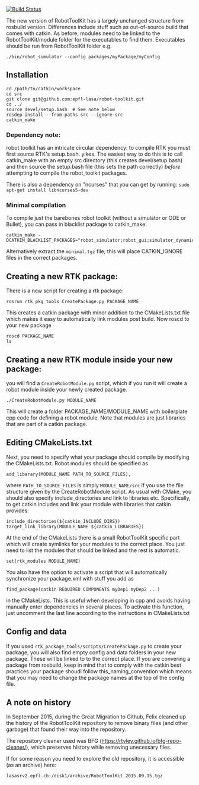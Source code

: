 [![Build Status](https://travis-ci.org/epfl-lasa/robot-toolkit.svg?branch=master)](https://travis-ci.org/epfl-lasa/robot-toolkit)

The new version of RobotToolKit has a largely unchanged structure from rosbuild
version. Differences include stuff such as out-of-source build that comes with
catkin. As before, modules need to be linked to the RobotToolKit/module folder
for the executables to find them. Executables should be run from RobotToolKit
folder e.g.

    ./bin/robot_simulator --config packages/myPackage/myConfig

Installation
------------
    cd /path/to/catkin/workspace
    cd src
    git clone git@github.com:epfl-lasa/robot-toolkit.git
    cd ../
    source devel/setup.bash  # See note below
    rosdep install --from-paths src --ignore-src
    catkin_make

### Dependency note: 
robot toolkit has an intricate circular dependency: to compile
RTK you must first source RTK's setup.bash. yikes. The easiest way to do this is
to call catkin_make with an empty src directory (this creates devel/setup.bash)
and then source the setup.bash file (this sets the path correctly) *before*
attempting to compile the robot_toolkit packages.

There is also a dependency on "ncurses" that you can get by running:
`sudo apt-get install libncurses5-dev`

### Minimal compilation

To compile just the barebones robot toolkit (without a simulator or ODE or
Bullet), you can pass in blacklist package to catkin_make:

    catkin_make -DCATKIN_BLACKLIST_PACKAGES="robot_simulator;robot_gui;simulator_dynamics;rtk_libbullet;rtk_libode"

Alternatively extract the `minimal.tgz` file; this will place CATKIN_IGNORE files in the correct packages.


Creating a new RTK package:
---------------------------

There is a new script for creating a rtk package:

    rosrun rtk_pkg_tools CreatePackage.py PACKAGE_NAME

This creates a catkin package with minor addition to the CMakeLists.txt file
which makes it easy to automatically link modules post build. Now roscd to your
new package

    roscd PACKAGE_NAME
    ls


Creating a new RTK module inside your new package:
-------------------------------------------------

you will find a `CreateRobotModule.py` script, which if you run it will create a
robot module inside your newly created package.

    ./CreateRobotModule.py MODULE_NAME

This will create a folder PACKAGE_NAME/MODULE_NAME with boilerplate cpp code for
defining a robot module. Note that modules are just libraries that are part of a
catkin package.


Editing CMakeLists.txt
----------------------

Next, you need to specify what your package should compile by modifying the
CMakeLists.txt. Robot modules should be specified as

    add_libarary(MODULE_NAME PATH_TO_SOURCE_FILES),

where `PATH_TO_SOURCE_FILES` is simply `MODULE_NAME/src` if you use the file
structure given by the CreateRobotModule script. As usual with CMake, you should
also specify include_directories and link to libraries etc. Specifically, to get
catkin includes and link your module with libraries that catkin provides:

    include_directories(${catkin_INCLUDE_DIRS})
    target_link_library(MODULE_NAME ${catkin_LIBRARIES})

At the end of the CMakeLists there is a small RobotToolKit specific part which
will create symlinks for your modules to the correct place. You just need to
list the modules that should be linked and the rest is automatic.

    set(rtk_modules MODULE_NAME)

You also have the option to activate a script that will automatically
synchronize your package.xml with stuff you add as

    find_package(catkin REQUIRED COMPONENTS myDep1 myDep2 ...)

in the CMakeLists. This is useful when developing in cpp and avoids having
manually enter dependencies in several places. To activate this function, just
uncomment the last line according to the instructions in CMakeLists.txt


Config and data
---------------

If you used `rtk_package_tools/scripts/CreatePackage.py` to create your package,
you will also find empty config and data folders in your new package. These will
be linked to to the correct place. If you are convering a package from rosbuild,
keep in mind that to comply with the catkin best practices your package shoudl
follow this_naming_convention which means that you may need to change the
package names at the top of the config file.


A note on history
------------------

In September 2015, during the Great Migration to Github, Felix cleaned up the
history of the RobotToolKit repository to remove binary files (and other
garbage) that found their way into the repository.

The repository cleaner used was BFG
(https://rtyley.github.io/bfg-repo-cleaner/), which preserves history while
removing unecessary files.

If for some reason you need to explore the old repository, it is accessible (as
an archive) here:

    lasasrv2.epfl.ch:/disk1/archive/RobotToolKit.2015.09.15.tgz
